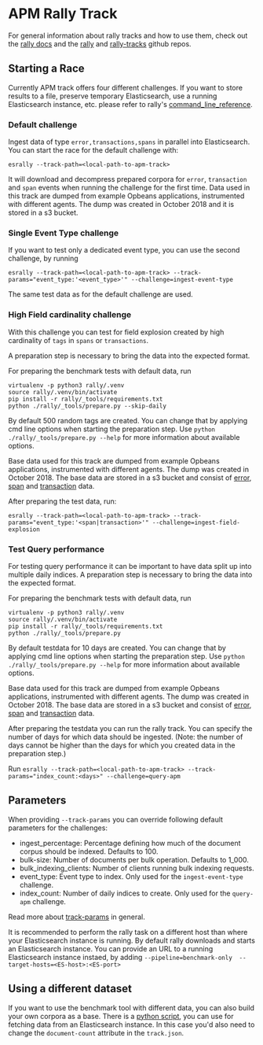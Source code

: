 # APM Rally Track

For general information about rally tracks and how to use them, 
check out the [rally docs](https://esrally.readthedocs.io/en/stable/index.html)
and the [rally](https://github.com/elastic/rally) and [rally-tracks](https://github.com/elastic/rally-tracks) github 
repos.

## Starting a Race

Currently APM track offers four different challenges. 
If you want to store results to a file, preserve temporary Elasticsearch, use a running Elasticsearch instance, etc. 
please refer to rally's [command_line_reference](https://esrally.readthedocs.io/en/stable/command_line_reference.html#command-line-flags).

### Default challenge
Ingest data of type `error,transactions,spans` in parallel into Elasticsearch.
You can start the race for the default challenge with:

```esrally --track-path=<local-path-to-apm-track>```

It will download and decompress prepared corpora for `error`, `transaction` and `span` events when running the challenge 
for the first time. Data used in this track are dumped from example Opbeans applications, instrumented with different agents.
The dump was created in October 2018 and it is stored in a s3 bucket.

### Single Event Type challenge
If you want to test only a dedicated event type, you can use the second challenge, by running 

```esrally --track-path=<local-path-to-apm-track> --track-params="event_type:'<event_type>'" --challenge=ingest-event-type```

The same test data as for the default challenge are used.

### High Field cardinality challenge

With this challenge you can test for field explosion created by high cardinality of `tags` in `spans` or `transactions`.

A preparation step is necessary to bring the data into the expected format.

For preparing the benchmark tests with default data, run 
```
virtualenv -p python3 rally/.venv
source rally/.venv/bin/activate
pip install -r rally/_tools/requirements.txt
python ./rally/_tools/prepare.py --skip-daily

```

By default 500 random tags are created. You can change that by applying cmd line options when starting the 
preparation step. Use `python ./rally/_tools/prepare.py --help` for more information about available options.

Base data used for this track are dumped from example Opbeans applications, instrumented with different agents. The dump was 
created in October 2018. The base data are stored in a s3 bucket and consist of [error](`http://benchmarks.elasticsearch.org.s3.amazonaws.com/corpora/apm/error_base.json.bzip2`), 
[span](`http://benchmarks.elasticsearch.org.s3.amazonaws.com/corpora/apm/span_base.json.bzip2`) and 
[transaction](`http://benchmarks.elasticsearch.org.s3.amazonaws.com/corpora/apm/transaction_base.json.bzip2`) data.

After preparing the test data, run: 

```esrally --track-path=<local-path-to-apm-track> --track-params="event_type:'<span|transaction>'" --challenge=ingest-field-explosion```


### Test Query performance
For testing query performance it can be important to have data split up into multiple daily indices. A preparation step 
is necessary to bring the data into the expected format.

For preparing the benchmark tests with default data, run 
```
virtualenv -p python3 rally/.venv
source rally/.venv/bin/activate
pip install -r rally/_tools/requirements.txt
python ./rally/_tools/prepare.py

```

By default testdata for 10 days are created. You can change that by applying cmd line options when starting the 
preparation step. Use `python ./rally/_tools/prepare.py --help` for more information about available options.

Base data used for this track are dumped from example Opbeans applications, instrumented with different agents. The dump was 
created in October 2018. The base data are stored in a s3 bucket and consist of [error](`http://benchmarks.elasticsearch.org.s3.amazonaws.com/corpora/apm/error_base.json.bzip2`), 
[span](`http://benchmarks.elasticsearch.org.s3.amazonaws.com/corpora/apm/span_base.json.bzip2`) and 
[transaction](`http://benchmarks.elasticsearch.org.s3.amazonaws.com/corpora/apm/transaction_base.json.bzip2`) data.


After preparing the testdata you can run the rally track.
You can specify the number of days for which data should be ingested. (Note: the number of days cannot be higher than 
the days for which you created data in the preparation step.)

Run `esrally --track-path=<local-path-to-apm-track> --track-params="index_count:<days>" --challenge=query-apm`


## Parameters
When providing `--track-params` you can override following default parameters for the challenges: 

* ingest_percentage: Percentage defining how much of the document corpus should be indexed. Defaults to 100. 
* bulk-size: Number of documents per bulk operation. Defaults to 1_000.
* bulk_indexing_clients: Number of clients running bulk indexing requests.
* event_type: Event type to index. Only used for the `ingest-event-type` challenge.
* index_count: Number of daily indices to create. Only used for the `query-apm` challenge.

Read more about [track-params](https://esrally.readthedocs.io/en/stable/command_line_reference.html#track-params) in general. 

It is recommended to perform the rally task on a different host than where your Elasticsearch instance is running. 
By default rally downloads and starts an Elasticsearch instance.
You can provide an URL to a running Elasticsearch instance instaed, by adding `--pipeline=benchmark-only 
--target-hosts=<ES-host>:<ES-port>`

## Using a different dataset
If you want to use the benchmark tool with different data, you can also build your own corpora as a base. 
There is a [python script](https://github.com/elastic/apm-server/blob/d7b9d5027dd6a296792aa5179c0eaff8374d62d8/rally/fetch_data.py), you can use for fetching data from an Elasticsearch instance.
In this case you'd also need to change the `document-count` attribute in the `track.json`.


